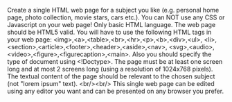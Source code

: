 Create a single HTML web page for a subject you like (e.g. personal home page, photo collection, movie stars, cars etc.). You can NOT use any CSS or Javascript on your web page! Only basic HTML language. The web page should be HTML5 valid. You will have to use the following HTML tags in your web page: \<img>,\<a>,\<table>,\<br>,\<hr>,\<p>,\<b>,\<div>,\<ul>, \<li>,\<section>,\<article>,\<footer>,\<header>,\<aside>,\<nav>, \<svg>,\<audio>,\<video>,\<figure>,\<figurecaption>,\<main>. Also you should specify the type of document using \<!Doctype>. The page must be at least one screen long and at most 2 screens long (using a resolution of 1024x768 pixels). The textual content of the page should be relevant to the chosen subject (not "lorem ipsum" text). \<br/>\<br/> This single web page can be edited using any editor you want and can be presented on any browser you prefer.
